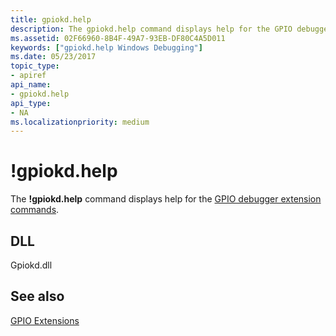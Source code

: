 ```yaml
---
title: gpiokd.help
description: The gpiokd.help command displays help for the GPIO debugger extension commands.
ms.assetid: 02F66960-8B4F-49A7-93EB-DF80C4A5D011
keywords: ["gpiokd.help Windows Debugging"]
ms.date: 05/23/2017
topic_type:
- apiref
api_name:
- gpiokd.help
api_type:
- NA
ms.localizationpriority: medium
---
```


# !gpiokd.help


The **!gpiokd.help** command displays help for the [GPIO debugger extension commands](gpio-extensions.md).

## <span id="DLL"></span><span id="dll"></span>DLL


Gpiokd.dll

## <span id="see_also"></span>See also


[GPIO Extensions](gpio-extensions.md)

 

 






